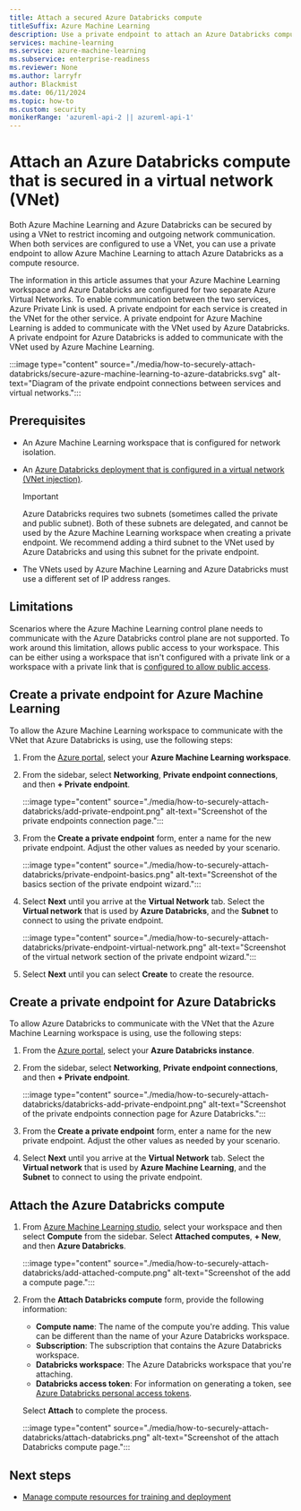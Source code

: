 ```yaml
---
title: Attach a secured Azure Databricks compute
titleSuffix: Azure Machine Learning
description: Use a private endpoint to attach an Azure Databricks compute to an Azure Machine Learning workspace configured for network isolation.
services: machine-learning
ms.service: azure-machine-learning
ms.subservice: enterprise-readiness
ms.reviewer: None
ms.author: larryfr
author: Blackmist
ms.date: 06/11/2024
ms.topic: how-to
ms.custom: security
monikerRange: 'azureml-api-2 || azureml-api-1'
---
```


# Attach an Azure Databricks compute that is secured in a virtual network (VNet)

Both Azure Machine Learning and Azure Databricks can be secured by using a VNet to restrict incoming and outgoing network communication. When both services are configured to use a VNet, you can use a private endpoint to allow Azure Machine Learning to attach Azure Databricks as a compute resource.

The information in this article assumes that your Azure Machine Learning workspace and Azure Databricks are configured for two separate Azure Virtual Networks. To enable communication between the two services, Azure Private Link is used. A private endpoint for each service is created in the VNet for the other service. A private endpoint for Azure Machine Learning is added to communicate with the VNet used by Azure Databricks. A private endpoint for Azure Databricks is added to communicate with the VNet used by Azure Machine Learning.

:::image type="content" source="./media/how-to-securely-attach-databricks/secure-azure-machine-learning-to-azure-databricks.svg" alt-text="Diagram of the private endpoint connections between services and virtual networks.":::

## Prerequisites

* An Azure Machine Learning workspace that is configured for network isolation.

* An [Azure Databricks deployment that is configured in a virtual network (VNet injection)](/azure/databricks/administration-guide/cloud-configurations/azure/vnet-inject).

    > [!IMPORTANT]
    > Azure Databricks requires two subnets (sometimes called the private and public subnet). Both of these subnets are delegated, and cannot be used by the Azure Machine Learning workspace when creating a private endpoint. We recommend adding a third subnet to the VNet used by Azure Databricks and using this subnet for the private endpoint.

* The VNets used by Azure Machine Learning and Azure Databricks must use a different set of IP address ranges.

## Limitations

Scenarios where the Azure Machine Learning control plane needs to communicate with the Azure Databricks control plane are not supported. To work around this limitation, allows public access to your workspace. This can be either using a workspace that isn't configured with a private link or a workspace with a private link that is [configured to allow public access](how-to-configure-private-link.md#enable-public-access).

## Create a private endpoint for Azure Machine Learning

To allow the Azure Machine Learning workspace to communicate with the VNet that Azure Databricks is using, use the following steps:

1. From the [Azure portal](https://portal.azure.com), select your __Azure Machine Learning workspace__.

1. From the sidebar, select __Networking__, __Private endpoint connections__, and then __+ Private endpoint__.

    :::image type="content" source="./media/how-to-securely-attach-databricks/add-private-endpoint.png" alt-text="Screenshot of the private endpoints connection page.":::

1. From the __Create a private endpoint__ form, enter a name for the new private endpoint. Adjust the other values as needed by your scenario.

    :::image type="content" source="./media/how-to-securely-attach-databricks/private-endpoint-basics.png" alt-text="Screenshot of the basics section of the private endpoint wizard.":::

1. Select __Next__ until you arrive at the __Virtual Network__ tab. Select the __Virtual network__ that is used by __Azure Databricks__, and the __Subnet__ to connect to using the private endpoint.

    :::image type="content" source="./media/how-to-securely-attach-databricks/private-endpoint-virtual-network.png" alt-text="Screenshot of the virtual network section of the private endpoint wizard.":::

1. Select __Next__ until you can select __Create__ to create the resource. 

## Create a private endpoint for Azure Databricks

To allow Azure Databricks to communicate with the VNet that the Azure Machine Learning workspace is using, use the following steps:

1. From the [Azure portal](https://portal.azure.com), select your __Azure Databricks instance__.

1. From the sidebar, select __Networking__, __Private endpoint connections__, and then __+ Private endpoint__.

    :::image type="content" source="./media/how-to-securely-attach-databricks/databricks-add-private-endpoint.png" alt-text="Screenshot of the private endpoints connection page for Azure Databricks.":::

1. From the __Create a private endpoint__ form, enter a name for the new private endpoint. Adjust the other values as needed by your scenario.

1. Select __Next__ until you arrive at the __Virtual Network__ tab. Select the __Virtual network__ that is used by __Azure Machine Learning__, and the __Subnet__ to connect to using the private endpoint.

## Attach the Azure Databricks compute

1. From [Azure Machine Learning studio](https://ml.azure.com), select your workspace and then select __Compute__ from the sidebar. Select __Attached computes__, __+ New__, and then __Azure Databricks__.

    :::image type="content" source="./media/how-to-securely-attach-databricks/add-attached-compute.png" alt-text="Screenshot of the add a compute page.":::

1. From the __Attach Databricks compute__ form, provide the following information:

    * __Compute name__: The name of the compute you're adding. This value can be different than the name of your Azure Databricks workspace.
    * __Subscription__: The subscription that contains the Azure Databricks workspace.
    * __Databricks workspace__: The Azure Databricks workspace that you're attaching.
    * __Databricks access token__: For information on generating a token, see [Azure Databricks personal access tokens](/azure/databricks/dev-tools/auth#pat).

    Select __Attach__ to complete the process.

    :::image type="content" source="./media/how-to-securely-attach-databricks/attach-databricks.png" alt-text="Screenshot of the attach Databricks compute page.":::

## Next steps

* [Manage compute resources for training and deployment](how-to-create-attach-compute-studio.md)

